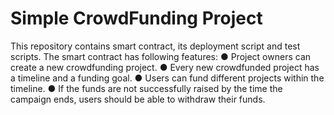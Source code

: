# Simple CrowdFunding Project

This repository contains smart contract, its deployment script and test scripts.
The smart contract has following features:
● Project owners can create a new crowdfunding project.
● Every new crowdfunded project has a timeline and a funding goal.
● Users can fund different projects within the timeline.
● If the funds are not successfully raised by the time the campaign ends, users should be able to withdraw their funds.
